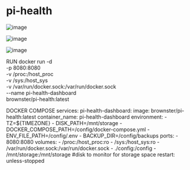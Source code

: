 # pi-health

![image](https://github.com/user-attachments/assets/ea6db04f-52dd-4f5a-8576-731381744f56)

![image](https://github.com/user-attachments/assets/baa2c074-9298-4208-868c-b178bcee7a1d)

![image](https://github.com/user-attachments/assets/b0c4cb0e-308e-4ec2-8715-6a03082b99d5)


RUN
docker run -d \
-p 8080:8080 \
-v /proc:/host_proc \
-v /sys:/host_sys \
-v /var/run/docker.sock:/var/run/docker.sock \
--name pi-health-dashboard \
brownster/pi-health:latest


DOCKER COMPOSE
services:
  pi-health-dashboard:
    image: brownster/pi-health:latest
    container_name: pi-health-dashboard
    environment:
      - TZ=${TIMEZONE}
      - DISK_PATH=/mnt/storage
      - DOCKER_COMPOSE_PATH=/config/docker-compose.yml
      - ENV_FILE_PATH=/config/.env
      - BACKUP_DIR=/config/backups
    ports:
      - 8080:8080
    volumes:
      - /proc:/host_proc:ro
      - /sys:/host_sys:ro
      - /var/run/docker.sock:/var/run/docker.sock
      - ./config:/config
      - /mnt/storage:/mnt/storage #disk to monitor for storage space
    restart: unless-stopped
